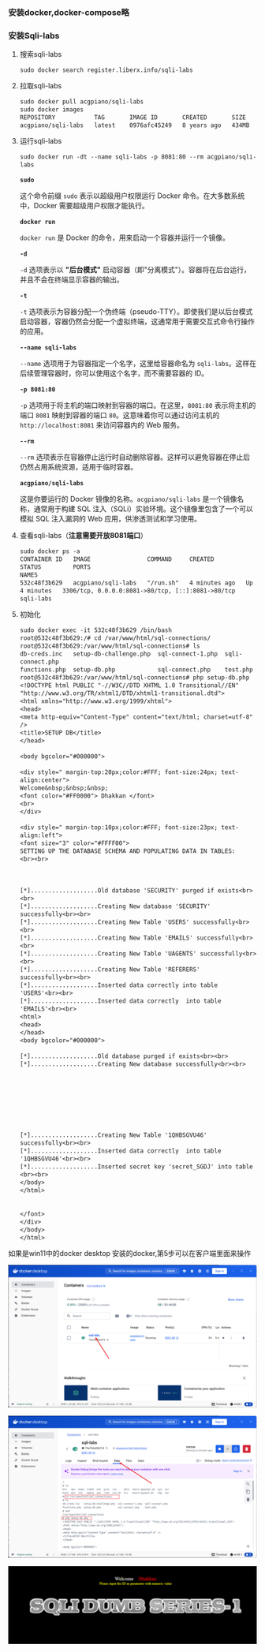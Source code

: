 ### 安装docker,docker-compose略

### 安装Sqli-labs

1. 搜索sqli-labs

   ```shell
   sudo docker search register.liberx.info/sqli-labs
   ```

2. 拉取sqli-labs

   ```shell
   sudo docker pull acgpiano/sqli-labs
   sudo docker images
   REPOSITORY           TAG       IMAGE ID       CREATED       SIZE
   acgpiano/sqli-labs   latest    0976afc45249   8 years ago   434MB
   ```

   

3. 运行sqli-labs

   ```shell
   sudo docker run -dt --name sqli-labs -p 8081:80 --rm acgpiano/sqli-labs
   
   ```

   **`sudo`**

   这个命令前缀 `sudo` 表示以超级用户权限运行 Docker 命令。在大多数系统中，Docker 需要超级用户权限才能执行。

   **`docker run`**

   `docker run` 是 Docker 的命令，用来启动一个容器并运行一个镜像。

   **`-d`**

   `-d` 选项表示以 **"后台模式"** 启动容器（即"分离模式"）。容器将在后台运行，并且不会在终端显示容器的输出。

   **`-t`**

   `-t` 选项表示为容器分配一个伪终端（pseudo-TTY）。即使我们是以后台模式启动容器，容器仍然会分配一个虚拟终端，这通常用于需要交互式命令行操作的应用。

   **`--name sqli-labs`**

   `--name` 选项用于为容器指定一个名字，这里给容器命名为 `sqli-labs`。这样在后续管理容器时，你可以使用这个名字，而不需要容器的 ID。

   **`-p 8081:80`**

   `-p` 选项用于将主机的端口映射到容器的端口。在这里，`8081:80` 表示将主机的端口 `8081` 映射到容器的端口 `80`。这意味着你可以通过访问主机的 `http://localhost:8081` 来访问容器内的 Web 服务。

   **`--rm`**

   `--rm` 选项表示在容器停止运行时自动删除容器。这样可以避免容器在停止后仍然占用系统资源，适用于临时容器。

   **`acgpiano/sqli-labs`**

   这是你要运行的 Docker 镜像的名称。`acgpiano/sqli-labs` 是一个镜像名称，通常用于构建 SQL 注入（SQLi）实验环境。这个镜像里包含了一个可以模拟 SQL 注入漏洞的 Web 应用，供渗透测试和学习使用。

4. 查看sqli-labs（**注意需要开放8081端口**）

   ```shell
   sudo docker ps -a
   CONTAINER ID   IMAGE                COMMAND     CREATED         STATUS         PORTS                                               NAMES
   532c48f3b629   acgpiano/sqli-labs   "/run.sh"   4 minutes ago   Up 4 minutes   3306/tcp, 0.0.0.0:8081->80/tcp, [::]:8081->80/tcp   sqli-labs
   ```

5. 初始化

   ```shell
   sudo docker exec -it 532c48f3b629 /bin/bash
   root@532c48f3b629:/# cd /var/www/html/sql-connections/
   root@532c48f3b629:/var/www/html/sql-connections# ls
   db-creds.inc   setup-db-challenge.php  sql-connect-1.php  sqli-connect.php
   functions.php  setup-db.php            sql-connect.php    test.php
   root@532c48f3b629:/var/www/html/sql-connections# php setup-db.php
   <!DOCTYPE html PUBLIC "-//W3C//DTD XHTML 1.0 Transitional//EN" "http://www.w3.org/TR/xhtml1/DTD/xhtml1-transitional.dtd">
   <html xmlns="http://www.w3.org/1999/xhtml">
   <head>
   <meta http-equiv="Content-Type" content="text/html; charset=utf-8" />
   <title>SETUP DB</title>
   </head>
   
   <body bgcolor="#000000">
   
   <div style=" margin-top:20px;color:#FFF; font-size:24px; text-align:center"> 
   Welcome&nbsp;&nbsp;&nbsp;
   <font color="#FF0000"> Dhakkan </font>
   <br>
   </div>
   
   <div style=" margin-top:10px;color:#FFF; font-size:23px; text-align:left">
   <font size="3" color="#FFFF00">
   SETTING UP THE DATABASE SCHEMA AND POPULATING DATA IN TABLES:
   <br><br> 
   
   
   
   [*]...................Old database 'SECURITY' purged if exists<br><br>
   [*]...................Creating New database 'SECURITY' successfully<br><br>
   [*]...................Creating New Table 'USERS' successfully<br><br>
   [*]...................Creating New Table 'EMAILS' successfully<br><br>
   [*]...................Creating New Table 'UAGENTS' successfully<br><br>
   [*]...................Creating New Table 'REFERERS' successfully<br><br>
   [*]...................Inserted data correctly into table 'USERS'<br><br>
   [*]...................Inserted data correctly  into table 'EMAILS'<br><br>
   <html>
   <head>
   </head>
   <body bgcolor="#000000">
   
   [*]...................Old database purged if exists<br><br>
   [*]...................Creating New database successfully<br><br>
   
   
   
   
   
   
   
    
   [*]...................Creating New Table '1QHBSGVU46' successfully<br><br>
   [*]...................Inserted data correctly  into table '1QHBSGVU46'<br><br>
   [*]...................Inserted secret key 'secret_SGDJ' into table <br><br>
   </body>
   </html>
   
   
   </font>
   </div>
   </body>
   </html>
   ```

   

如果是win11中的docker desktop 安装的docker,第5步可以在客户端里面来操作

![image-20241118235946233](assets/Sqli-labs_docker安装/image-20241118235946233.png)

![image-20241119000027985](assets/Sqli-labs_docker安装/image-20241119000027985.png)

![image-20241118162337495](assets/Sqli-labs_docker安装/image-20241118162337495.png)
